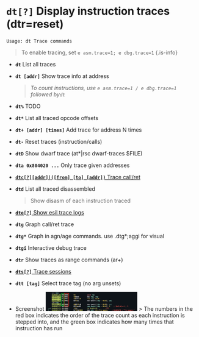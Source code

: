 <!-- TITLE: dt -->

#  **`dt[?]`** Display instruction traces (dtr=reset)


```text
Usage: dt Trace commands
```

> To enable tracing, set `e asm.trace=1; e dbg.trace=1` {.is-info}

- **`dt`** List all traces
- **`dt [addr]`** Show trace info at address
  > _To count instructions, use `e asm.trace=1 / e dbg.trace=1` followed by`dt`_
- **`dt%`** TODO
- **`dt*`** List all traced opcode offsets
- **`dt+ [addr] [times]`** Add trace for address N times
- **`dt-`** Reset traces (instruction/calls)
- **`dtD`** Show dwarf trace (at*|rsc dwarf-traces $FILE)
- **`dta 0x804020 ...`** Only trace given addresses

- [ **`dtc[?][addr]|([from] [to] [addr])`** Trace call/ret](/options/d/dt/dtc)

- **`dtd`** List all traced disassembled
	> Show disasm of each instruction traced 

- [ **`dte[?]`** Show esil trace logs](/options/d/dt/dte)

- **`dtg`** Graph call/ret trace
- **`dtg*`** Graph in agn/age commands. use .dtg*;aggi for visual
- **`dtgi`** Interactive debug trace
- **`dtr`** Show traces as range commands (ar+)

- [ **`dts[?]`** Trace sessions](/options/d/dt/dts)

- **`dtt [tag]`** Select trace tag (no arg unsets)

- Screenshot
	<img src="/uploads/small-d/tracing-visual-mode.png" width="50%">
	  > The numbers in the red box indicates the order of the trace count as each instruction is stepped into, and the green box indicates how many times that instruction has run

<p hidden>dt dt% dt* dt+ dt- dtD dta dtc dtd dte dtg dtg* dtgi dtr dts dtt</p>